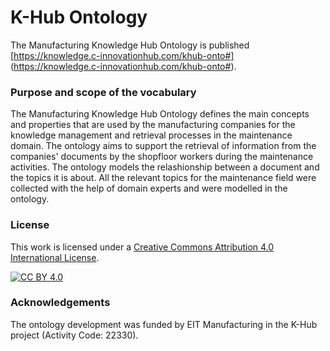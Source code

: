 K-Hub Ontology 
===================
The Manufacturing Knowledge Hub Ontology is published [https://knowledge.c-innovationhub.com/khub-onto#] (https://knowledge.c-innovationhub.com/khub-onto#).

### Purpose and scope of the vocabulary
The Manufacturing Knowledge Hub Ontology defines the main concepts and properties that are used by the manufacturing companies for the knowledge management and retrieval processes in the maintenance domain.
The ontology aims to support the retrieval of information from the companies' documents by the shopfloor workers during the maintenance activities. 
The ontology models the relashionship between a document and the topics it is about. All the relevant topics for the maintenance field were collected with the help of domain experts and were modelled in the ontology.

### License

This work is licensed under a [Creative Commons Attribution 4.0 International
License](http://creativecommons.org/licenses/by/4.0/).

[![CC BY 4.0](https://i.creativecommons.org/l/by/4.0/88x31.png)](http://creativecommons.org/licenses/by/4.0/)

### Acknowledgements
The ontology development was funded by EIT Manufacturing in the K-Hub project (Activity Code: 22330).